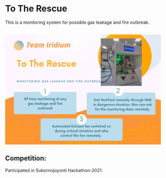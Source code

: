# To The Rescue

This is a monitoring system for possible gas leakage and fire outbreak.

<br/>
<img width="700" src="assets/poster.jpg"/>
<br/>

## Competition:

Participated in Subornojoyonti Hackathon-2021.
